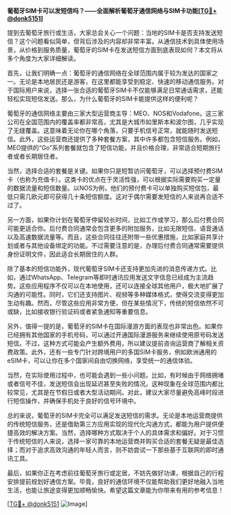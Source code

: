 **葡萄牙SIM卡可以发短信吗？——全面解析葡萄牙通信网络与SIM卡功能[[TG💪+ @donk5151](https://t.me/s/donk5151)]**

提到去葡萄牙旅行或生活，大家总会关心一个问题：当地的SIM卡是否支持发送短信？这个问题看似简单，但背后涉及的内容却非常丰富。从通信技术到具体使用场景，从价格到服务质量，葡萄牙的SIM卡在发送短信方面到底表现如何？本文将从多个角度为大家详细解读。

首先，让我们明确一点：葡萄牙的通信网络在全球范围内属于较为发达的国家之一。无论是本地居民还是游客，在这里都能享受到稳定、快速的移动通信服务。对于国际用户来说，选择一张合适的葡萄牙SIM卡不仅能够满足日常通话需求，还能轻松实现短信发送。那么，为什么葡萄牙的SIM卡能提供这样的便利呢？

葡萄牙的通信网络主要由三家大型运营商主导：MEO、NOS和Vodafone。这三家公司在全国范围内的覆盖率都非常高，尤其是大城市如里斯本和波尔图，几乎实现了无缝覆盖。这意味着无论你在哪个角落，只要手机信号正常，就能随时发送短信。此外，这些运营商还提供了多种套餐方案，其中许多都包含短信服务。例如，MEO提供的“Go”系列套餐就包含了短信功能，并且价格合理，非常适合短期旅行者或者长期居住者。

当然，选择合适的套餐是关键。如果你只是短暂访问葡萄牙，可以选择预付费SIM卡（也称为充值卡）。这类卡的优点在于灵活性强，可以根据实际需要购买一定量的数据流量和短信数量。以NOS为例，他们的预付费卡可以单独购买短信包，最低只需几欧元即可获得几十条短信额度。这对于偶尔需要发短信的人来说再合适不过了。

另一方面，如果你计划在葡萄牙停留较长时间，比如工作或学习，那么后付费合同可能更适合你。后付费合同通常会包含更多的附加服务，比如无限短信、语音通话以及高速数据流量等。而且，这些合同往往还附带一些优惠措施，比如家庭共享计划或者与其他设备绑定的功能。不过需要注意的是，办理后付费合同通常需要提供身份证明文件，因此适合长期居住的人群。

除了基本的短信功能外，现代葡萄牙SIM卡还支持更加先进的消息传递方式。比如，通过WhatsApp、Telegram等即时通讯应用发送文字信息已经成为主流趋势。这些应用程序不仅可以在本地使用，还可以连接全球其他用户，极大地扩展了沟通的可能性。同时，它们还支持图片、视频等多种媒体格式，使得交流变得更加生动有趣。然而，尽管这些应用非常方便，但在某些情况下，传统的短信依然不可或缺，比如接收银行验证码或者紧急通知等重要信息。

另外，值得一提的是，葡萄牙的SIM卡在国际漫游方面的表现也非常出色。如果你已经拥有其他国家的手机号码，可以通过开通国际漫游服务来继续使用原号码发送短信。不过，这种方式可能会产生额外费用，所以建议提前咨询运营商了解相关资费政策。此外，还有一些专门针对跨境用户的多国SIM卡服务，例如欧洲通用的eSIM卡，可以让你在多个国家间自由切换网络，享受统一的通信体验。

当然，在实际使用过程中，也可能会遇到一些小问题。比如，有时候由于网络拥堵或者信号不佳，发送短信会出现延迟甚至失败的情况。这种现象在全球范围内都比较常见，尤其是在节假日或者大型活动期间。对此，建议大家尽量避免高峰时段进行短信操作，并确保手机处于良好的信号环境中。

总的来说，葡萄牙的SIM卡完全可以满足发送短信的需求。无论是本地运营商提供的传统短信服务，还是借助第三方应用实现的现代化沟通方式，都能为用户提供便捷高效的解决方案。当然，选择哪种方式取决于个人的具体需求和偏好。对于习惯于传统短信的人来说，选择一家可靠的本地运营商并购买合适的套餐无疑是最佳选择；而对于追求高效沟通的年轻人而言，则不妨尝试一下那些基于互联网的即时通讯工具。

最后，如果你正在考虑前往葡萄牙旅行或定居，不妨先做好功课，根据自己的行程安排提前规划好通信方案。毕竟，良好的通信环境不仅能帮助我们更好地融入当地生活，也能让旅途变得更加顺畅愉快。希望这篇文章能为你带来有用的参考信息！

[[TG💪+ @donk5151](https://t.me/s/donk5151) ![Image](https://i.postimg.cc/rwNCRYN7/Snipaste-2025-04-30-17-27-05.png)]